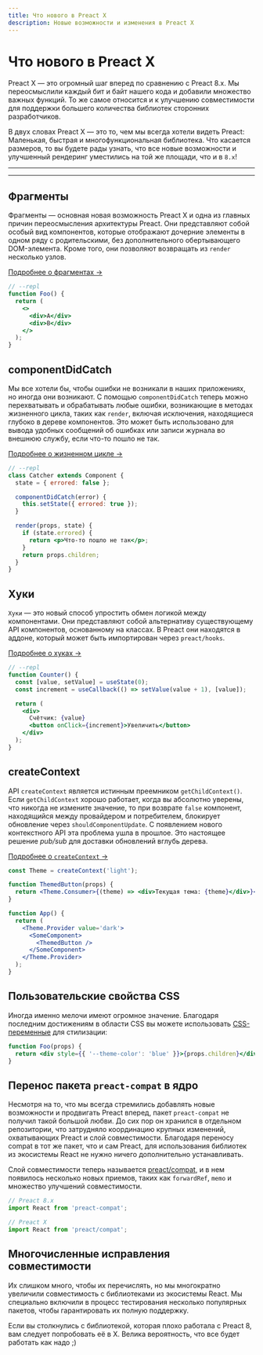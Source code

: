 ```yaml
---
title: Что нового в Preact X
description: Новые возможности и изменения в Preact X
---
```


# Что нового в Preact X

Preact X — это огромный шаг вперед по сравнению с Preact 8.x. Мы переосмыслили каждый бит и байт нашего кода и добавили множество важных функций. То же самое относится и к улучшению совместимости для поддержки большего количества библиотек сторонних разработчиков.

В двух словах Preact X — это то, чем мы всегда хотели видеть Preact: Маленькая, быстрая и многофункциональная библиотека. Что касается размеров, то вы будете рады узнать, что все новые возможности и улучшенный рендеринг уместились на той же площади, что и в `8.x`!

---

<toc></toc>

---

## Фрагменты

Фрагменты — основная новая возможность Preact X и одна из главных причин переосмысления архитектуры Preact. Они представляют собой особый вид компонентов, которые отображают дочерние элементы в одном ряду с родительскими, без дополнительного обертывающего DOM-элемента. Кроме того, они позволяют возвращать из `render` несколько узлов.

[Подробнее о фрагментах →](/guide/v10/components#fragments)

```jsx
// --repl
function Foo() {
  return (
    <>
      <div>A</div>
      <div>B</div>
    </>
  );
}
```

## componentDidCatch

Мы все хотели бы, чтобы ошибки не возникали в наших приложениях, но иногда они возникают. С помощью `componentDidCatch` теперь можно перехватывать и обрабатывать любые ошибки, возникающие в методах жизненного цикла, таких как `render`, включая исключения, находящиеся глубоко в дереве компонентов. Это может быть использовано для вывода удобных сообщений об ошибках или записи журнала во внешнюю службу, если что-то пошло не так.

[Подробнее о жизненном цикле →](/guide/v10/components#error-boundaries)

```jsx
// --repl
class Catcher extends Component {
  state = { errored: false };

  componentDidCatch(error) {
    this.setState({ errored: true });
  }

  render(props, state) {
    if (state.errored) {
      return <p>Что-то пошло не так</p>;
    }
    return props.children;
  }
}
```

## Хуки

`Хуки` — это новый способ упростить обмен логикой между компонентами. Они представляют собой альтернативу существующему API компонентов, основанному на классах. В Preact они находятся в аддоне, который может быть импортирован через `preact/hooks`.

[Подробнее о хуках →](/guide/v10/hooks)

```jsx
// --repl
function Counter() {
  const [value, setValue] = useState(0);
  const increment = useCallback(() => setValue(value + 1), [value]);

  return (
    <div>
      Счётчик: {value}
      <button onClick={increment}>Увеличить</button>
    </div>
  );
}
```

## createContext

API `createContext` является истинным преемником `getChildContext()`. Если `getChildContext` хорошо работает, когда вы абсолютно уверены, что никогда не измените значение, то при возврате `false` компонент, находящийся между провайдером и потребителем, блокирует обновление через `shouldComponentUpdate`. С появлением нового контекстного API эта проблема ушла в прошлое. Это настоящее решение _pub/sub_ для доставки обновлений вглубь дерева.

[Подробнее о `createContext` →](/guide/v10/context#createcontext)

```jsx
const Theme = createContext('light');

function ThemedButton(props) {
  return <Theme.Consumer>{(theme) => <div>Текущая тема: {theme}</div>}</Theme.Consumer>;
}

function App() {
  return (
    <Theme.Provider value='dark'>
      <SomeComponent>
        <ThemedButton />
      </SomeComponent>
    </Theme.Provider>
  );
}
```

## Пользовательские свойства CSS

Иногда именно мелочи имеют огромное значение. Благодаря последним достижениям в области CSS вы можете использовать [CSS-переменные](https://developer.mozilla.org/ru/docs/Web/CSS/--*) для стилизации:

```jsx
function Foo(props) {
  return <div style={{ '--theme-color': 'blue' }}>{props.children}</div>;
}
```

## Перенос пакета `preact-compat` в ядро

Несмотря на то, что мы всегда стремились добавлять новые возможности и продвигать Preact вперед, пакет `preact-compat` не получил такой большой любви. До сих пор он хранился в отдельном репозитории, что затрудняло координацию крупных изменений, охватывающих Preact и слой совместимости. Благодаря переносу compat в тот же пакет, что и сам Preact, для использования библиотек из экосистемы React не нужно ничего дополнительно устанавливать.

Слой совместимости теперь называется [preact/compat](/guide/v10/differences-to-react#features-exclusive-to-preactcompat), и в нем появилось несколько новых приемов, таких как `forwardRef`, `memo` и множество улучшений совместимости.

```js
// Preact 8.x
import React from 'preact-compat';

// Preact X
import React from 'preact/compat';
```

## Многочисленные исправления совместимости

Их слишком много, чтобы их перечислять, но мы многократно увеличили совместимость с библиотеками из экосистемы React. Мы специально включили в процесс тестирования несколько популярных пакетов, чтобы гарантировать их полную поддержку.

Если вы столкнулись с библиотекой, которая плохо работала с Preact 8, вам следует попробовать её в X. Велика вероятность, что все будет работать как надо ;)
